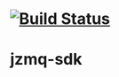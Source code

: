 [![Build Status](https://travis-ci.org/artem-v/jzmq-sdk.png?branch=master)](https://travis-ci.org/artem-v/jzmq-sdk)
========
jzmq-sdk
========
